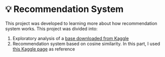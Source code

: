 # 💡 Recommendation System
This project was developed to learning more about how recommendation system works.
This project was divided into:
1. Exploratory analysis of a [base downloaded from Kaggle](https://www.kaggle.com/datasets/karkavelrajaj/amazon-sales-dataset/)
2. Recommendation system based on cosine similarity. In this part, I used [this Kaggle page](https://www.kaggle.com/code/nancy248/amazon-sales-analysis) as reference
